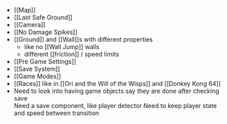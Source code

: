 * [[Map]]
* [[Last Safe Ground]]
* [[Camera]]
* [[No Damage Spikes]]
* [[Ground]] and [[Wall]]s with different properties
	* like no [[Wall Jump]] walls
	* different [[friction]] / speed limits
* [[Pre Game Settings]]
* [[Save System]]
* [[Game Modes]]
* [[Races]] like in [[Ori and the Will of the Wisps]] and [[Donkey Kong 64]]
* Need to look into having game objects say they are done after checking save  
Need a save component, like player detector
Need to keep player state and speed between transition